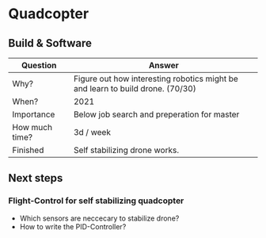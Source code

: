 # Quadcopter
## Build & Software


|Question|Answer|
|---|---|
|Why?           | Figure out how interesting robotics might be and learn to build drone. (70/30)|
|When?          | 2021 |
|Importance     | Below job search and preperation for master |
|How much time? | 3d / week |
|Finished       | Self stabilizing drone works.|


## Next steps

### Flight-Control for self stabilizing quadcopter

- Which sensors are neccecary to stabilize drone?
- How to write the PID-Controller?

